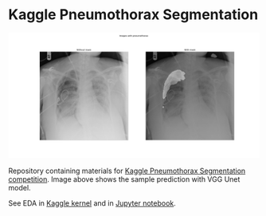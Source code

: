 # Kaggle Pneumothorax Segmentation
![image](https://raw.githubusercontent.com/Lexie88rus/kaggle-pneumothorax-segmentation/master/plot2.png)

Repository containing materials for [Kaggle Pneumothorax Segmentation competition](https://www.kaggle.com/c/siim-acr-pneumothorax-segmentation). Image above shows the sample prediction with VGG Unet model.

See EDA in [Kaggle kernel](https://www.kaggle.com/aleksandradeis/simple-pneumothorax-eda) and in [Jupyter notebook](https://github.com/Lexie88rus/kaggle-pneumothorax-segmentation/blob/master/jupyter%20notebooks/simple-pneumothorax-eda.ipynb).
